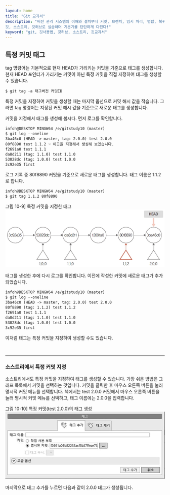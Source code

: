 ```yaml
---
layout: home
title: "Git 교과서"
description: "버전 관리 시스템의 이해와 설치부터 커밋, 브랜치, 임시 처리, 병합, 복귀, 서브모듈, 태그까지
깃, 소스트리, 깃허브로 실습하며 기본기를 탄탄하게 다진다!"
keyword: "git, 깃사용법, 깃허브, 소스트리, 깃교과서"
---
```

## 특정 커밋 태그
tag 명령어는 기본적으로 현재 HEAD가 가리키는 커밋을 기준으로 태그를 생성합니다. 현재 HEAD 포인터가 가리키는 커밋이 아닌 특정 커밋을 직접 지정하여 태그를 생성할 수 있습니다.  

```
$ git tag -a 태그버전 커밋ID
``` 

특정 커밋을 지정하여 커밋을 생성할 때는 마지막 옵션으로 커밋 해시 값을 적습니다. 그러면 tag 명령어는 지정된 커밋 해시 값을 기준으로 새로운 태그를 생성합니다.  

커밋을 지정해서 태그를 생성해 봅시다. 먼저 로그를 확인합니다.  

```
infoh@DESKTOP MINGW64 /e/gitstudy10 (master)
$ git log --oneline
3ba46c0 (HEAD -> master, tag: 2.0.0) test 2.0.0
80f8890 test 1.1.2 ☜ 이곳을 지정해서 생성해 보겠습니다.
f2691a0 test 1.1.1
da8d211 (tag: 1.1.0) test 1.1.0
53028dc (tag: 1.0.0) test 1.0.0
3c92e35 first

```

로그 기록 중 80f8890 커밋을 기준으로 새로운 태그를 생성합니다. 태그 이름은 1.1.2로 합니다.  

```
infoh@DESKTOP MINGW64 /e/gitstudy10 (master)
$ git tag 1.1.2 80f8890

```

그림 10-9] 특정 커밋을 지정한 태그  
![](./img/10-9.jpg)


태그를 생성한 후에 다시 로그를 확인합니다. 이전에 작성한 커밋에 새로운 태그가 추가되었습니다.  

```
infoh@DESKTOP MINGW64 /e/gitstudy10 (master)
$ git log --oneline
3ba46c0 (HEAD -> master, tag: 2.0.0) test 2.0.0
80f8890 (tag: 1.1.2) test 1.1.2
f2691a0 test 1.1.1
da8d211 (tag: 1.1.0) test 1.1.0
53028dc (tag: 1.0.0) test 1.0.0
3c92e35 first

```

이처럼 태그는 특정 커밋을 지정하여 생성할 수도 있습니다.  

<br>
<hr>

### 소스트리에서 특정 커밋 지정
소스트리에서도 특정 커밋을 지정하여 태그를 생성할 수 있습니다. 가장 쉬운 방법은 그래프 목록에서 커밋을 선택하는 것입니다. 커밋을 클릭한 후 마우스 오른쪽 버튼을 눌러 명시적 커밋 메뉴를 선택합니다. 책에서는 test 2.0.0 커밋에서 마우스 오른쪽 버튼을 눌러 명시적 커밋 메뉴를 선택하고, 태그 이름에는 2.0.0을 입력합니다.

그림 10-10] 특정 커밋(test 2.0.0)의 태그 생성  
![](./img/10-10.jpg)

마지막으로 태그 추가를 누르면 다음과 같이 2.0.0 태그가 생성됩니다.  

<br><br>